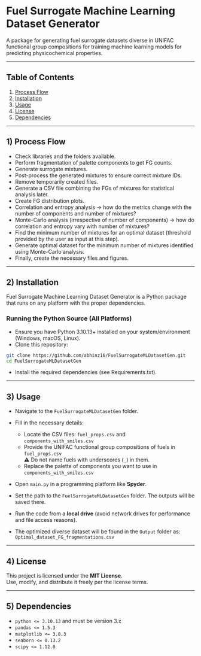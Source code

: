 # Fuel Surrogate Machine Learning Dataset Generator

A package for generating fuel surrogate datasets diverse in UNIFAC functional group compositions for training machine learning models for predicting physicochemical properties.

---

## Table of Contents
1. [Process Flow](#1-process-flow)  
2. [Installation](#2-installation)  
3. [Usage](#3-usage)  
4. [License](#4-license)  
5. [Dependencies](#5-dependencies)

---
## 1) Process Flow

- Check libraries and the folders available.
- Perform fragmentation of palette components to get FG counts.
- Generate surrogate mixtures.
- Post-process the generated mixtures to ensure correct mixture IDs.
- Remove temporarily created files.
- Generate a CSV file combining the FGs of mixtures for statistical analysis later.
- Create FG distribution plots.
- Correlation and entropy analysis → how do the metrics change with the number of components and number of mixtures?
- Monte-Carlo analysis (irrespective of number of components) → how do correlation and entropy vary with number of mixtures?
- Find the minimum number of mixtures for an optimal dataset (threshold provided by the user as input at this step).
- Generate optimal dataset for the minimum number of mixtures identified using Monte-Carlo analysis.
- Finally, create the necessary files and figures.


---

## 2) Installation

Fuel Surrogate Machine Learning Dataset Generator is a Python package that runs on any platform with the proper dependencies.

### Running the Python Source (All Platforms)

- Ensure you have Python 3.10.13+ installed on your system/environment (Windows, macOS, Linux).
- Clone this repository:
```bash
git clone https://github.com/abhinz16/FuelSurrogateMLDatasetGen.git
cd FuelSurrogateMLDatasetGen
```
- Install the required dependencies (see Requirements.txt).

---

## 3) Usage


- Navigate to the `FuelSurrogateMLDatasetGen` folder.

- Fill in the necessary details:
  - Locate the CSV files: `fuel_props.csv` and `components_with_smiles.csv`
  - Provide the UNIFAC functional group compositions of fuels in `fuel_props.csv`  
    ⚠️ Do not name fuels with underscores (`_`) in them.
  - Replace the palette of components you want to use in `components_with_smiles.csv`

- Open `main.py` in a programming platform like **Spyder**.

- Set the path to the `FuelSurrogateMLDatasetGen` folder. The outputs will be saved there.

- Run the code from a **local drive** (avoid network drives for performance and file access reasons).

- The optimized diverse dataset will be found in the `Output` folder as: `Optimal_dataset_FG_fragmentations.csv`


---


## 4) License

This project is licensed under the **MIT License**.  
Use, modify, and distribute it freely per the license terms.

---

## 5) Dependencies

- `python <= 3.10.13` and must be version 3.x  
- `pandas <= 1.5.3`  
- `matplotlib <= 3.8.3`  
- `seaborn <= 0.13.2`  
- `scipy <= 1.12.0`